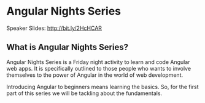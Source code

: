 # Angular Nights Series

Speaker Slides: http://bit.ly/2HcHCAR

## What is Angular Nights Series?

Angular Nights Series is a Friday night activity to learn and code Angular web apps.
It is specifically outlined to those people who wants to involve themselves to the power of Angular 
in the world of web development.


Introducing Angular to beginners means learning the basics.
So, for the first part of this series we will be tackling about the fundamentals.
